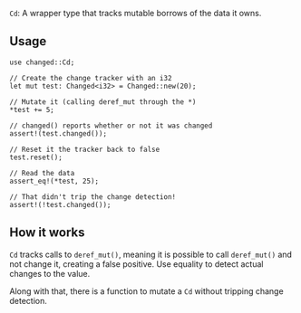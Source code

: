`Cd`: A wrapper type that tracks mutable borrows of the data it owns.

## Usage
```
use changed::Cd;

// Create the change tracker with an i32
let mut test: Changed<i32> = Changed::new(20);

// Mutate it (calling deref_mut through the *)
*test += 5;

// changed() reports whether or not it was changed
assert!(test.changed());

// Reset it the tracker back to false
test.reset();

// Read the data
assert_eq!(*test, 25);

// That didn't trip the change detection!
assert!(!test.changed());
```

## How it works
`Cd` tracks calls to `deref_mut()`, meaning it is possible to call `deref_mut()` and not change
it, creating a false positive. Use equality to detect actual changes to the value.

Along with that, there is a function to mutate a `Cd` without tripping change detection.
